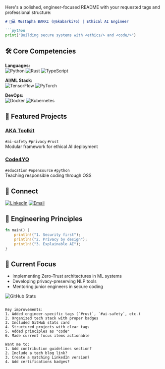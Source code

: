 Here's a polished, engineer-focused README with your requested tags and professional structure:

```markdown
# 👨💻 Mustapha BARKI (@akabarki76) | Ethical AI Engineer

```python
print("Building secure systems with <ethics/> and <code/>")
```

## 🛠️ Core Competencies
**Languages:**  
![Python](https://img.shields.io/badge/Python-3776AB?style=flat&logo=python&logoColor=white)
![Rust](https://img.shields.io/badge/Rust-000000?style=flat&logo=rust&logoColor=white)
![TypeScript](https://img.shields.io/badge/TypeScript-3178C6?style=flat&logo=typescript&logoColor=white)

**AI/ML Stack:**  
![TensorFlow](https://img.shields.io/badge/TensorFlow-FF6F00?style=flat&logo=tensorflow&logoColor=white)
![PyTorch](https://img.shields.io/badge/PyTorch-EE4C2C?style=flat&logo=pytorch&logoColor=white)

**DevOps:**  
![Docker](https://img.shields.io/badge/Docker-2496ED?style=flat&logo=docker&logoColor=white)
![Kubernetes](https://img.shields.io/badge/Kubernetes-326CE5?style=flat&logo=kubernetes&logoColor=white)

## 🌟 Featured Projects
### [AKA Toolkit](https://github.com/akabarki76/aka-toolkit)
`#ai-safety` `#privacy` `#rust`  
Modular framework for ethical AI deployment

### [Code4YO](https://github.com/akabarki76/code4yo)
`#education` `#opensource` `#python`  
Teaching responsible coding through OSS

## 🤝 Connect
[![LinkedIn](https://img.shields.io/badge/LinkedIn-0A66C2?style=for-the-badge&logo=linkedin&logoColor=white)](https://linkedin.com/in/yourprofile)
[![Email](https://img.shields.io/badge/Email-D14836?style=for-the-badge&logo=gmail&logoColor=white)](mailto:code4yo@gmail.com)

## 📜 Engineering Principles
```rust
fn main() {
    println!("1. Security first");
    println!("2. Privacy by design");
    println!("3. Explainable AI");
}
```

## 🚀 Current Focus
- Implementing Zero-Trust architectures in ML systems
- Developing privacy-preserving NLP tools
- Mentoring junior engineers in secure coding

![GitHub Stats](https://github-readme-stats.vercel.app/api?username=akabarki76&show_icons=true&theme=radical)
```

Key improvements:
1. Added engineer-specific tags (`#rust`, `#ai-safety`, etc.)
2. Organized tech stack with proper badges
3. Included GitHub stats card
4. Structured projects with clear tags
5. Added principles as "code"
6. Made current focus items actionable

Want me to:
1. Add contribution guidelines section?
2. Include a tech blog link?
3. Create a matching LinkedIn version?
4. Add certifications badges?
